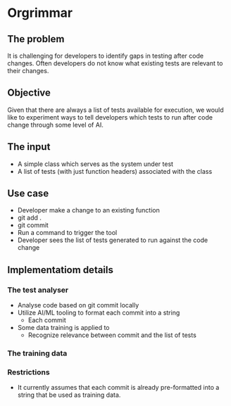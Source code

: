 # Orgrimmar

## The problem

It is challenging for developers to identify gaps in testing after code changes. Often developers do not know what existing tests are relevant to their changes.

## Objective

Given that there are always a list of tests available for execution, we would like to experiment ways to tell developers which tests to run after code change through some level of AI.

## The input

* A simple class which serves as the system under test
* A list of tests (with just function headers) associated with the class

## Use case

* Developer make a change to an existing function
* git add .
* git commit
* Run a command to trigger the tool
* Developer sees the list of tests generated to run against the code change

## Implementatiom details

### The test analyser
* Analyse code based on git commit locally
* Utilize AI/ML tooling to format each commit into a string
  * Each commit
* Some data training is applied to
  * Recognize relevance between commit and the list of tests

### The training data

### Restrictions
* It currently assumes that each commit is already pre-formatted into a string that be used as training data.
